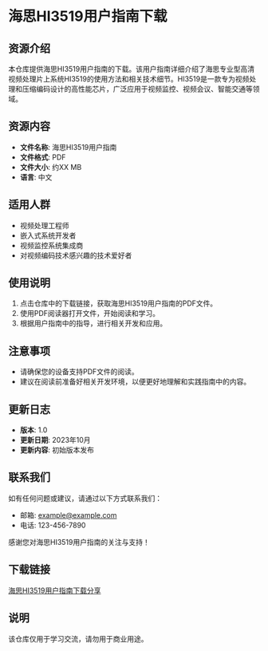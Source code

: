 # 海思HI3519用户指南下载

## 资源介绍

本仓库提供海思HI3519用户指南的下载。该用户指南详细介绍了海思专业型高清视频处理片上系统HI3519的使用方法和相关技术细节。HI3519是一款专为视频处理和压缩编码设计的高性能芯片，广泛应用于视频监控、视频会议、智能交通等领域。

## 资源内容

- **文件名称**: 海思HI3519用户指南
- **文件格式**: PDF
- **文件大小**: 约XX MB
- **语言**: 中文

## 适用人群

- 视频处理工程师
- 嵌入式系统开发者
- 视频监控系统集成商
- 对视频编码技术感兴趣的技术爱好者

## 使用说明

1. 点击仓库中的下载链接，获取海思HI3519用户指南的PDF文件。
2. 使用PDF阅读器打开文件，开始阅读和学习。
3. 根据用户指南中的指导，进行相关开发和应用。

## 注意事项

- 请确保您的设备支持PDF文件的阅读。
- 建议在阅读前准备好相关开发环境，以便更好地理解和实践指南中的内容。

## 更新日志

- **版本**: 1.0
- **更新日期**: 2023年10月
- **更新内容**: 初始版本发布

## 联系我们

如有任何问题或建议，请通过以下方式联系我们：

- 邮箱: example@example.com
- 电话: 123-456-7890

感谢您对海思HI3519用户指南的关注与支持！

## 下载链接
[海思HI3519用户指南下载分享](https://pan.quark.cn/s/0d77b77563e0)

## 说明

该仓库仅用于学习交流，请勿用于商业用途。
